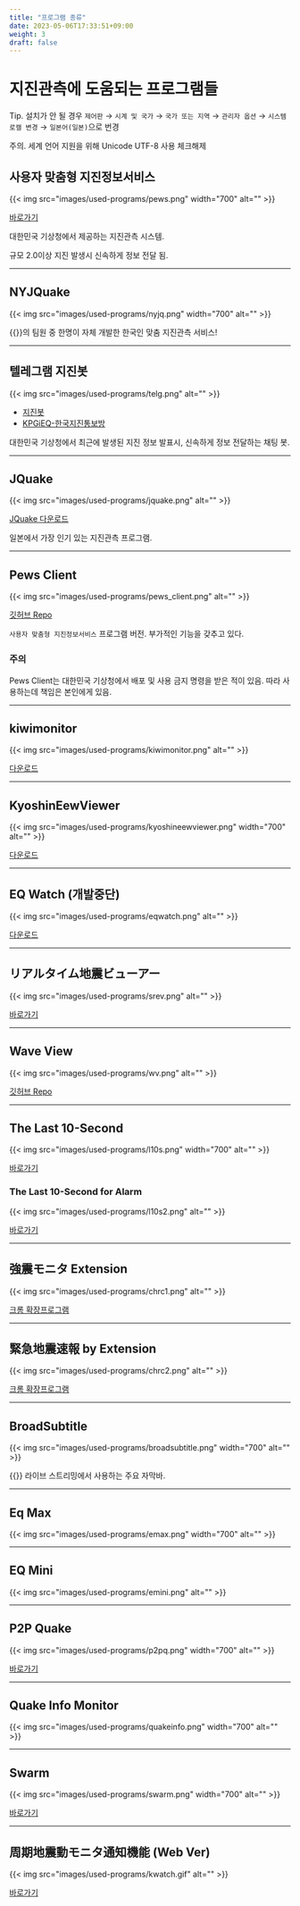 ```yaml
---
title: "프로그램 종류"
date: 2023-05-06T17:33:51+09:00
weight: 3
draft: false
---
```

# 지진관측에 도움되는 프로그램들

Tip. 설치가 안 될 경우 `제어판` → `시계 및 국가` → `국가 또는 지역` → `관리자 옵션` → `시스템 로캘 변경` → `일본어(일본)`으로 번경

주의. 세계 언어 지원을 위해 Unicode UTF-8 사용 체크해제

## 사용자 맞춤형 지진정보서비스

{{< img src="images/used-programs/pews.png" width="700" alt="" >}}

[바로가기](https://www.weather.go.kr/pews/)

대한민국 기상청에서 제공하는 지진관측 시스템.

규모 2.0이상 지진 발생시 신속하게 정보 전달 됨.

---

## NYJQuake

{{< img src="images/used-programs/nyjq.png" width="700" alt="" >}}

{{<brandName>}}의 팀원 중 한명이 자체 개발한 한국인 맞춤 지진관측 서비스!

---

## 텔레그램 지진봇

{{< img src="images/used-programs/telg.png" alt="" >}}

- [지진봇](https://t.me/neurowhai_earthquake_channel)
- [KPGiEQ-한국지진통보방](https://t.me/kpgieq_earthquake)

대한민국 기상청에서 최근에 발생된 지진 정보 발표시, 신속하게 정보 전달하는 채팅 봇.

---

## JQuake

{{< img src="images/used-programs/jquake.png" alt="" >}}

[JQuake 다운로드](https://jquake.net/)

일본에서 가장 인기 있는 지진관측 프로그램.

---

## Pews Client

{{< img src="images/used-programs/pews_client.png" alt="" >}}

[깃허브 Repo](https://github.com/NeuroWhAI/PewsClient)

`사용자 맞춤형 지진정보서비스` 프로그램 버전. 부가적인 기능을 갖추고 있다.

### 주의

Pews Client는 대한민국 기상청에서 배포 및 사용 금지 명령을 받은 적이 있음. 따라 사용하는데 책임은 본인에게 있음.

---

## kiwimonitor

{{< img src="images/used-programs/kiwimonitor.png" alt="" >}}

[다운로드](https://kiwimonitor.amebaownd.com/)

---

## KyoshinEewViewer

{{< img src="images/used-programs/kyoshineewviewer.png" width="700" alt="" >}}

[다운로드](https://svs.ingen084.net/kyoshineewviewer/)

---

## EQ Watch (개발중단)

{{< img src="images/used-programs/eqwatch.png" alt="" >}}

[다운로드](https://www.melanion.info/eqwatch)

---

## リアルタイム地震ビューアー

{{< img src="images/used-programs/srev.png" alt="" >}}

[바로가기](https://scratch.mit.edu/projects/636244032/)

---

## Wave View

{{< img src="images/used-programs/wv.png" alt="" >}}

[깃허브 Repo](https://github.com/NeuroWhAI/WaveViewer)

---

## The Last 10-Second

{{< img src="images/used-programs/l10s.png" width="700" alt="" >}}

[바로가기](https://weathernews.jp/quake/html/urgentquake.html)

### The Last 10-Second for Alarm

{{< img src="images/used-programs/l10s2.png" alt="" >}}

[바로가기](http://wsparkle.s1008.xrea.com/programs/eewa2/)

---

## 強震モニタ Extension

{{< img src="images/used-programs/chrc1.png" alt="" >}}

[크롬 확장프로그램](https://chrome.google.com/webstore/detail/%E5%BC%B7%E9%9C%87%E3%83%A2%E3%83%8B%E3%82%BF-extension/ghkclpkmplddbagagffmmcmdbgjecbbj)

---

## 緊急地震速報 by Extension

{{< img src="images/used-programs/chrc2.png" alt="" >}}

[크롬 확장프로그램](https://chrome.google.com/webstore/detail/%E7%B7%8A%E6%80%A5%E5%9C%B0%E9%9C%87%E9%80%9F%E5%A0%B1-by-extension/pebgngldogenhmnokpncolbajkelhjba)

---

## BroadSubtitle

{{< img src="images/used-programs/broadsubtitle.png" width="700" alt="" >}}

{{<brandName>}} 라이브 스트리밍에서 사용하는 주요 자막바.

---

## Eq Max

{{< img src="images/used-programs/emax.png" width="700" alt="" >}}

---

## EQ Mini

{{< img src="images/used-programs/emini.png" alt="" >}}

---

## P2P Quake

{{< img src="images/used-programs/p2pq.png" width="700" alt="" >}}

[바로가기](https://www.p2pquake.net/)

---

## Quake Info Monitor

{{< img src="images/used-programs/quakeinfo.png" width="700" alt="" >}}

---

## Swarm

{{< img src="images/used-programs/swarm.png" width="700" alt="" >}}

[바로가기](https://volcanoes.usgs.gov/software/swarm/index.shtml)

---

## 周期地震動モニタ通知機能 (Web Ver)

{{< img src="images/used-programs/kwatch.gif" alt="" >}}

[바로가기](https://kwatch-24h.net/2sec_alm_t.html)
